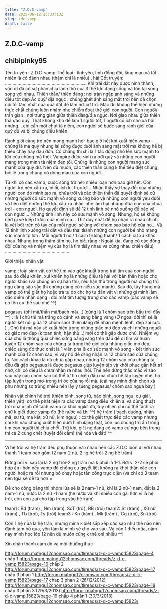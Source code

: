 ```yaml
---
title: "Z.D.C-vamp"
date: 2025-06-12T13:33:13Z
slug: zdc-vamp
draft: false
---
```


## Z.D.C-vamp

## chibipinky95

Tên truyện : Z.D.C-vamp
Thể loại : tình yêu, tình đồng đội, lãng mạn và tất nhiên là có đánh nhau (thậm chí là nhiều) , hài
Cốt truyện:
.................................................................
Khi trái đất này được hình thành, vốn dĩ đã có sự phân chia lãnh thổ của 3 thế lực đang sống và tồn tại song song với nhau.
Thiên thần/ thiên đàng : nơi tràn ngập ánh sáng và những điều tốt đẹp
Ác quỷ/ địa ngục : chúng ghét ánh sáng mặt trời nên đã chọn nơi tối tăm nhất của quả đất để làm nơi cư trú. Mặc dù không thể hiện nhưng thực chất chúng luôn nhăm nhe chiếm đoạt thế giới con người.
Con người/ trần gian : nơi trung gian giữa thiên đàng/địa ngục. Nơi giao nhau giữa thiên thần/ác quỷ. Thật không khó để làm 1 người tốt, 1 người có ích cho xã hội nhưng... chỉ cần một chút tà niệm, con người sẽ bước sang ranh giới của quỷ dữ và bị chúng điều khiển.
 
Ranh giới càng trở nên mong manh hơn bao giờ hết khi xuất hiện vamp - chúng là ma quỷ nhưng lại sống được dưới ánh sáng mặt trời mà không hề bị thiêu cháy hay đau đớn. Có chăng thì chỉ là 1 tác động nhỏ lên sức mạnh to lớn của chúng mà thôi. Vampire được sinh ra bởi quỷ và những con người mang trong mình tà niệm đen tối. Chúng là những con người mang sức mạnh của quỷ dữ. Nên dù muốn, các thiên thần cũng k thể tiêu diệt chúng, bởi lẽ trong chúng có dòng máu của con người...
 
Từ khi có các vamp, cuộc sống trở nên nhiễu loạn hơn bao giờ hết. Con người trở nên xấu xa, bỉ ổi, ích kỉ, trục lợi... Nhận thấy sự thay đổi của những người con do mình tạo ra, chúa trời và các thiên thần đã quyết định sẽ cử những người có sức mạnh vô song xuống bảo vệ những con người yếu đuối và tiêu diệt những thế lực xấu xa nhăm nhe làm hại những đứa con của chúa trời - con người.
Họ quyết định sẽ để 12 tinh linh bé nhỏ xuống để bảo vệ con người...
Những tinh linh này có sức mạnh vô song. Nhưng, họ sẽ không nhớ gì về kiếp trước của mình cả...
Thứ duy nhất để họ nhận ra nhau chính là vết bớt trên cổ tay của mỗi người sẽ ứng với chòm sao bảo hộ của họ...
Và 12 tinh linh xuống trái đất và đầu thai thành những con người bé nhỏ mang sức mạnh to lớn . Mỗi người 1 nơi/ 1 cách trưởng thành/ 1 cách cư xử khác nhau. Nhưng trong thâm tâm họ, họ biết rằng : Ngoài kia, đang có các đồng đội của họ và nhiệm vụ của họ là tìm thấy nhau và cùng nhau chiến đấu)
....................................................
 
Giới thiệu nhân vật
 
vamp : loài sinh vật có thể tìm vào góc khuất trong trái tim của con người sau đó điều khiển, xui khiến họ là những điều tệ hại với bản thân hoặc cho người khác (và chúng ăn sự hận thù, nếu hận thù trong người mà chúng trú ngụ càng sâu sắc thì chúng càng có nhiều sức mạnh). Sau đó, tùy hứng mà vamp có thể giết họ hoặc trả tự do cho họ tự dằn vặt vì những gì mình làm
đặc điểm nhận dạng : đôi mắt tím tượng trưng cho các vamp (các vamp sẽ có tên cụ thể sau nhé ^^)
 
pegasus (phi mã/thần mã/bạch mã/...) (cũng là 1 chòm sao trên bầu trời đấy ^^) : là 1 chú thi mã trắng có cánh và sừng bằng vàng (Ở ngoài đời thì sẽ là người kết nối giữa 12 chòm sao/ thiên đàng để nhận mệnh lệnh, đẹp zai cực ) . Chú thi mã này sẽ xuất hiện trong những giấc mơ đẹp và chỉ những người có giấc mơ đẹp (k toan tính, hận thù...) mới có thể gặp đươc chú. Nhiệm vụ của chú là thông qua chiếc sừng bằng vàng trên đầu để đi tìm và huấn luyện 12 chòm sao của chúng ta trong thế giới của những giấc mơ đẹp, chiếc sừng đó thực chất là 1 viên pha lê có sức mạnh vô song - kết tinh sức mạnh của 12 chòm sao, vì vậy nó dễ dàng nhận ra 12 chòm sao của chúng ta.
Nói cách khác là dù chưa gặp nhau, nhưng 12 chòm sao của chúng ta đều đã gặp pegasus là được pegasus giúp luyện tập và khôi phục gần hết trí nhớ, chỉ có điều là chưa nhận ra nhau thôi. Thế nên đừng thắc mắc vì sao sau này các chòm sao có thể tự tin chiến đấu mà chưa hề tập luyện nhé, họ tập luyện trong mơ-trong trí óc của họ rồi mà.
(cái này mình định chọn xà phu nhưng sợ trùng nhiều nên lấy ý tưởng pegasus/ chòm sao ngựa bay )
 
Nhân vật chính
hệ trói (thiên bình, song tử, bảo bình, song ngư, cự giải, thiên yết): có thể phát hiện ra các vamp đang điều khiển ai và dùng thuật trói của mình để tách vamp ra khỏi người đó, tuy nhiên chỉ có thể tách ra chứ k giết được vamp đó (hệ nước và khí ^^)
hệ trảm ( bạch dương, nhân mã, sư tử, ma kết, xử nữ, kim ngưu) : có thể giết trực tiếp các vamp nhưng chỉ khi nào chúng xuất hiện dưới hình dạng thật, còn lúc chúng trú ẩn trong tim con người thì chịu chết. Trừ khi, giết ng đang có vamp cư ngụ bên trong thì cả 2 cùng chết (tuyệt đối cấm) (hệ hỏa và đất) ^^
 
********************************************
 
Vì hệ trói và hệ trảm đều phụ thuộc vào nhau nên các Z.D.C luôn đi với nhau thành 1 team bao gồm (2 nam-2 nữ, 2 ng hệ trói-2 ng hệ trảm)
 
Đừng hỏi vì sao lại là 2 ng trói-2 ng trảm mà k phải là 1-1. Bởi vì 2-2 sẽ phối hợp ăn í hơn nếu vamp đó chống cự quyết liệt không ra khỏi thân xác con người hoặc ra rồi nhưng bỏ chạy hoặc tấn công trực diện (và chỉ có 3 team nên tgia sẽ dễ tả hơn =
 
Để cho công bằng thì nhóm lửa sẽ là 2 nam-1 nữ, khí là 2 nữ-1 nam, đất là 2 nam-1 nữ, nước là 2 nữ -1 nam (hệ nước và khí nhiều con gái hơn vì là hệ trói, còn con zai cho tập trung vào hệ trảm)
 
team1 : Bd (trảm) , Nm (trảm), SoT (trói), BB (trói)
team2: St (trảm) , Xử nữ (trảm) , Tb (trói), Ty (trói)
team3 : Kn (trảm) , Mk (trảm) , Cg (trói), Sn (trói)
 
Còn 1 hệ nữa là hệ trấn, nhưng mình k biết sắp xếp các sao như thế nào nên đành tạm bỏ qua, yên tâm là mình sẽ cho vào sau. Và còn 1 điều nữa, năm nay mình học lớp 12 nên dù muốn cũng k thể onl nhiều ^^!
 
Xin chân thành cảm ơn và mời thưởng thức

http://forum.matngu12chomsao.com/threads/z-d-c-vamp.15823/page-4
chấp 1 http://forum.matngu12chomsao.com/threads/z-d-c-vamp.15823/page-16
chấp 2 http://forum.matngu12chomsao.com/threads/z-d-c-vamp.15823/page-17
chấp 3 phan 1 http://forum.matngu12chomsao.com/threads/z-d-c-vamp.15823/page-17
chap 3 phan 2 (26/12/2012) http://forum.matngu12chomsao.com/threads/z-d-c-vamp.15823/page-18
chấp 3 phần 3 (29/3/2013) http://forum.matngu12chomsao.com/threads/z-d-c-vamp.15823/page-19
chấp 4 phần 1 (30/3/2013) http://forum.matngu12chomsao.com/threads/z-d-c-vamp.15823/